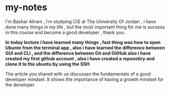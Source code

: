 # my-notes
I'm Bashar Alirani , i'm studying CIS at The University Of Jordan , i have done many things in my life , but the most important thing for me is sucsess in this course and become a good developer , thank you.


**In today lecture i have learned many things , fast thing was how to open Ubunte from the terminal app , also i have learned the difference between GUI and CLI , and the difference between Git  and GitHub also i have created my first github account , also i have created a reposotiry and clone it to the ubuntu by using the SSH**

The article you shared with us  discusses the fundamentals of a good developer mindset. It shows the importance of having a growth mindset for the developer


